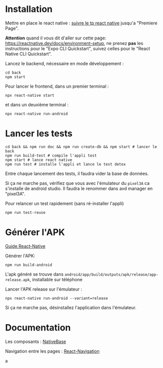 # Installation

Mettre en place le react native : [suivre le tp react native](https://chamilo.grenoble-inp.fr/courses/ENSIMAG4MMCAWE6/document/tp/projet.html) jusqu'a "Premiere Page". 

**Attention** quand il vous dit d'aller sur cette page: https://reactnative.dev/docs/environment-setup, ne prenez **pas** les instructions pour le "Expo CLI Quickstart", suivez celles pour le "React Native CLI Quickstart".

Lancez le backend, nécessaire en mode développement :
```
cd back
npm start
```

Pour lancer le frontend, dans un premier terminal :

```
npx react-native start
```

et dans un deuxième terminal :

```
npx react-native run-android
```

# Lancer les tests

```
cd back && npm run doc && npm run create-db && npm start # lancer le back
npm run build-test # compile l'appli test
npm start # lance react native
npm run test # installe l'appli et lance le test detox
```

Entre chaque lancement des tests, il faudra vider la base de données.

Si ça ne marche pas, vérifiez que vous avec l'émulateur du `pixel3A` ca s'installe de android studio. 
Il faudra le renommer dans avd manager en "pixel3A".

Pour relancer un test rapidement (sans ré-installer l'appli)

```
npm run test-reuse
```

# Générer l'APK

[Guide React-Native](https://reactnative.dev/docs/signed-apk-android)

Générer l'APK:
```shell
npm run build-android
```

L'apk généré se trouve dans `android/app/build/outputs/apk/release/app-release.apk`, installable sur téléphone

Lancer l'APK release sur l'émulateur :
```
npx react-native run-android --variant=release
```

Si ça ne marche pas, désinstallez l'application dans l'émulateur. 

# Documentation

Les composants : [NativeBase](https://docs.nativebase.io/?utm_source=HomePage&utm_medium=header&utm_campaign=NativeBase_3)

Navigation entre les pages : [React-Navigation](https://reactnavigation.org/docs/getting-started)

a
